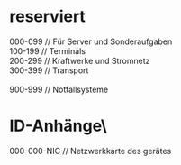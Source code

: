 # reserviert
000-099 // Für Server und Sonderaufgaben\
100-199 // Terminals\
200-299 // Kraftwerke und Stromnetz\
300-399 // Transport\
\
900-999 // Notfallsysteme


# ID-Anhänge\
000-000-NIC // Netzwerkkarte des gerätes
